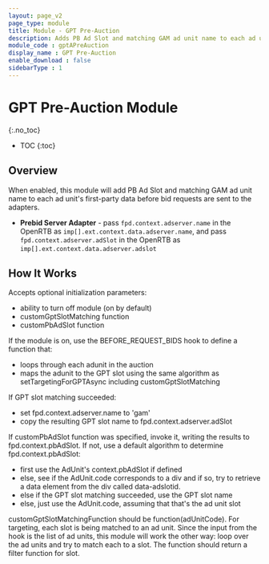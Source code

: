 ```yaml
---
layout: page_v2
page_type: module
title: Module - GPT Pre-Auction
description: Adds PB Ad Slot and matching GAM ad unit name to each ad unit's first-party data before bid requests are sent to the adapters
module_code : gptAPreAuction
display_name : GPT Pre-Auction
enable_download : false
sidebarType : 1
---
```


# GPT Pre-Auction Module
{:.no_toc}

* TOC
{:toc}

## Overview

When enabled, this module will add PB Ad Slot and matching GAM ad unit name to each ad unit's first-party data before bid requests are sent to the adapters.

* **Prebid Server Adapter** - pass `fpd.context.adserver.name` in the OpenRTB as `imp[].ext.context.data.adserver.name`, and pass `fpd.context.adserver.adSlot` in the OpenRTB as `imp[].ext.context.data.adserver.adslot`

## How It Works

Accepts optional initialization parameters:

- ability to turn off module (on by default)
- customGptSlotMatching function
- customPbAdSlot function

If the module is on, use the BEFORE_REQUEST_BIDS hook to define a function that:

- loops through each adunit in the auction
- maps the adunit to the GPT slot using the same algorithm as setTargetingForGPTAsync including customGptSlotMatching

If GPT slot matching succeeded:

- set fpd.context.adserver.name to 'gam'
- copy the resulting GPT slot name to fpd.context.adserver.adSlot

If customPbAdSlot function was specified, invoke it, writing the results to fpd.context.pbAdSlot. If not, use a default algorithm to determine fpd.context.pbAdSlot:

- first use the AdUnit's context.pbAdSlot if defined
- else, see if the AdUnit.code corresponds to a div and if so, try to retrieve a data element from the div called data-adslotid.
- else if the GPT slot matching succeeded, use the GPT slot name
- else, just use the AdUnit.code, assuming that that's the ad unit slot

customGptSlotMatchingFunction should be function(adUnitCode). For targeting, each slot is being matched to an ad unit. Since the input from the hook is the list of ad units, this module will work the other way: loop over the ad units and try to match each to a slot. The function should return a filter function for slot.
